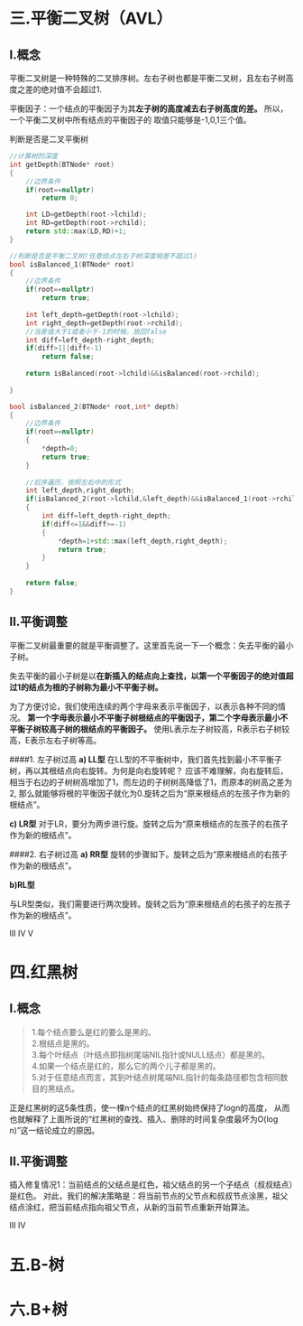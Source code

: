 # 三.平衡二叉树（AVL）
## Ⅰ.概念

平衡二叉树是一种特殊的二叉排序树。左右子树也都是平衡二叉树，且左右子树高度之差的绝对值不会超过1.

平衡因子：一个结点的平衡因子为其**左子树的高度减去右子树高度的差。** 所以，一个平衡二叉树中所有结点的平衡因子的
取值只能够是-1,0,1三个值。

判断是否是二叉平衡树
```c++
//计算树的深度
int getDepth(BTNode* root)
{
    //边界条件
    if(root==nullptr)
        return 0;

    int LD=getDepth(root->lchild);
    int RD=getDepth(root->rchild);
    return std::max(LD,RD)+1;
}

//判断是否是平衡二叉树(任意结点左右子树深度相差不超过1)
bool isBalanced_1(BTNode* root)
{
    //边界条件
    if(root==nullptr)
        return true;
    
    int left_depth=getDepth(root->lchild);
    int right_depth=getDepth(root->rchild);
    //当差值大于1或者小于-1的时候，放回false
    int diff=left_depth-right_depth;
    if(diff>1||diff<-1)
        return false;
    
    return isBalanced(root->lchild)&&isBalanced(root->rchild);
    
}

bool isBalanced_2(BTNode* root,int* depth)
{
    //边界条件
    if(root==nullptr)
    {
        *depth=0;
        return true;
    }
    
    //后序遍历，按照左右中的形式
    int left_depth,right_depth;
    if(isBalanced_2(root->lchild,&left_depth)&&isBalanced_1(root->rchild,&right_depth))
    {
        int diff=left_depth-right_depth;
        if(diff<=1&&diff>=-1)
        {
            *depth=1+std::max(left_depth,right_depth);
            return true;
        }
    }
        
    return false;
}
```


## Ⅱ.平衡调整
平衡二叉树最重要的就是平衡调整了。这里首先说一下一个概念：失去平衡的最小子树。

失去平衡的最小子树是以**在新插入的结点向上查找，以第一个平衡因子的绝对值超过1的结点为根的子树称为最小不平衡子树。**

为了方便讨论，我们使用连续的两个字母来表示平衡因子，以表示各种不同的情况。
**第一个字母表示最小不平衡子树根结点的平衡因子，第二个字母表示最小不平衡子树较高子树的根结点的平衡因子。**
使用L表示左子树较高，R表示右子树较高，E表示左右子树等高。

####1. 左子树过高
**a) LL型**
在LL型的不平衡树中，我们首先找到最小不平衡子树，再以其根结点向右旋转。为何是向右旋转呢？
应该不难理解，向右旋转后，相当于右边的子树树高增加了1，而左边的子树树高降低了1，而原本的树高之差为2,
那么就能够将根的平衡因子就化为0.旋转之后为“原来根结点的左孩子作为新的根结点”。

**c) LR型**
对于LR，要分为两步进行旋。旋转之后为“原来根结点的左孩子的右孩子作为新的根结点”。

####2. 右子树过高
**a) RR型**
旋转的步骤如下。旋转之后为“原来根结点的右孩子作为新的根结点”。

**b)RL型**

与LR型类似，我们需要进行两次旋转。旋转之后为“原来根结点的右孩子的左孩子作为新的根结点”。


Ⅲ
Ⅳ
Ⅴ


# 四.红黑树
## Ⅰ.概念
>1.每个结点要么是红的要么是黑的。  
2.根结点是黑的。  
3.每个叶结点（叶结点即指树尾端NIL指针或NULL结点）都是黑的。  
4.如果一个结点是红的，那么它的两个儿子都是黑的。  
5.对于任意结点而言，其到叶结点树尾端NIL指针的每条路径都包含相同数目的黑结点。 

正是红黑树的这5条性质，使一棵n个结点的红黑树始终保持了logn的高度，
从而也就解释了上面所说的“红黑树的查找、插入、删除的时间复杂度最坏为O(log n)”这一结论成立的原因。

## Ⅱ.平衡调整
插入修复情况1：当前结点的父结点是红色，祖父结点的另一个子结点（叔叔结点）是红色。
对此，我们的解决策略是：将当前节点的父节点和叔叔节点涂黑，祖父结点涂红，把当前结点指向祖父节点，从新的当前节点重新开始算法。


Ⅲ
Ⅳ

# 五.B-树

# 六.B+树